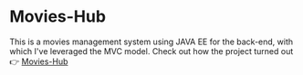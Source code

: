 # Movies-Hub
This is a movies management system using JAVA EE for the back-end, with which I've leveraged the MVC model.
Check out how the project turned out :point_right: [Movies-Hub](https://drive.google.com/file/d/1RtThRIWro2ewtHnvHMkgcc1HDByO0dzX/view?usp=sharing)
